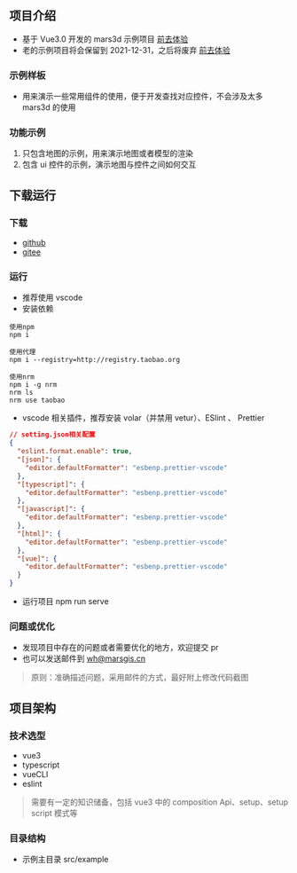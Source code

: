 ## 项目介绍

- 基于 Vue3.0 开发的 mars3d 示例项目 [前去体验](https://mars3d.cn/example)
- 老的示例项目将会保留到 2021-12-31，之后将废弃 [前去体验](https://mars3d.cn/example-old)

### 示例样板

- 用来演示一些常用组件的使用，便于开发查找对应控件，不会涉及太多 mars3d 的使用

### 功能示例

1. 只包含地图的示例，用来演示地图或者模型的渲染
2. 包含 ui 控件的示例，演示地图与控件之间如何交互

## 下载运行

### 下载

- [github](https://github.com/marsgis/mars3d-vue-example)
- [gitee](https://gitee.com/marsgis/mars3d-vue-example)

### 运行

- 推荐使用 vscode
- 安装依赖

```
使用npm
npm i

使用代理
npm i --registry=http://registry.taobao.org

使用nrm
npm i -g nrm
nrm ls
nrm use taobao
```

- vscode 相关插件，推荐安装 volar（并禁用 vetur）、ESlint 、 Prettier

```json
// setting.json相关配置
{
  "eslint.format.enable": true,
  "[json]": {
    "editor.defaultFormatter": "esbenp.prettier-vscode"
  },
  "[typescript]": {
    "editor.defaultFormatter": "esbenp.prettier-vscode"
  },
  "[javascript]": {
    "editor.defaultFormatter": "esbenp.prettier-vscode"
  },
  "[html]": {
    "editor.defaultFormatter": "esbenp.prettier-vscode"
  },
  "[vue]": {
    "editor.defaultFormatter": "esbenp.prettier-vscode"
  }
}
```

- 运行项目 npm run serve

### 问题或优化

- 发现项目中存在的问题或者需要优化的地方，欢迎提交 pr
- 也可以发送邮件到 wh@marsgis.cn

> 原则：准确描述问题，采用邮件的方式，最好附上修改代码截图

## 项目架构

### 技术选型

- vue3
- typescript
- vueCLI
- eslint

> 需要有一定的知识储备，包括 vue3 中的 composition Api、setup、setup script 模式等

### 目录结构

- 示例主目录 src/example
